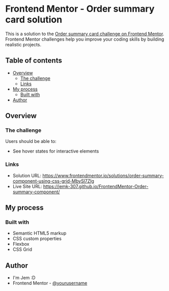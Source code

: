 # Frontend Mentor - Order summary card solution

This is a solution to the [Order summary card challenge on Frontend Mentor](https://www.frontendmentor.io/challenges/order-summary-component-QlPmajDUj). Frontend Mentor challenges help you improve your coding skills by building realistic projects. 

## Table of contents

- [Overview](#overview)
  - [The challenge](#the-challenge)
  - [Links](#links)
- [My process](#my-process)
  - [Built with](#built-with)
- [Author](#author)


## Overview

### The challenge

Users should be able to:

- See hover states for interactive elements

### Links

- Solution URL: https://www.frontendmentor.io/solutions/order-summary-component-using-css-grid-MbySl7Zlg
- Live Site URL: https://jemk-307.github.io/FrontendMentor-Order-summary-component/

## My process

### Built with

- Semantic HTML5 markup
- CSS custom properties
- Flexbox
- CSS Grid


## Author

- I'm Jem :D
- Frontend Mentor - [@yourusername](https://www.frontendmentor.io/profile/yourusername)
